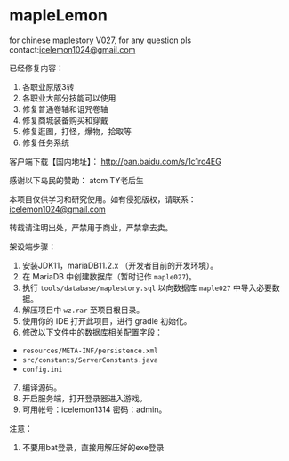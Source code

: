 # mapleLemon
for chinese maplestory V027, for any question pls contact:icelemon1024@gmail.com

已经修复内容：

1. 各职业原版3转
2. 各职业大部分技能可以使用
3. 修复普通卷轴和诅咒卷轴
4. 修复商城装备购买和穿戴
5. 修复逛图，打怪，爆物，拾取等
6. 修复任务系统

客户端下载【国内地址】：
http://pan.baidu.com/s/1c1ro4EG

感谢以下岛民的赞助：
atom
TY老后生

本项目仅供学习和研究使用。如有侵犯版权，请联系：icelemon1024@gmail.com

转载请注明出处，严禁用于商业，严禁拿去卖。

架设端步骤：

1. 安装JDK11，mariaDB11.2.x （开发者目前的开发环境）。
2. 在 MariaDB 中创建数据库（暂时记作 `maple027`)。
3. 执行 `tools/database/maplestory.sql` 以向数据库 `maple027` 中导入必要数据。
4. 解压项目中 `wz.rar` 至项目根目录。
5. 使用你的 IDE 打开此项目，进行 gradle 初始化。
6. 修改以下文件中的数据库相关配置字段：
  - `resources/META-INF/persistence.xml`
  - `src/constants/ServerConstants.java`
  - `config.ini`
7. 编译源码。
8. 开启服务端，打开登录器进入游戏。
9. 可用帐号：icelemon1314 密码：admin。

注意：
1. 不要用bat登录，直接用解压好的exe登录